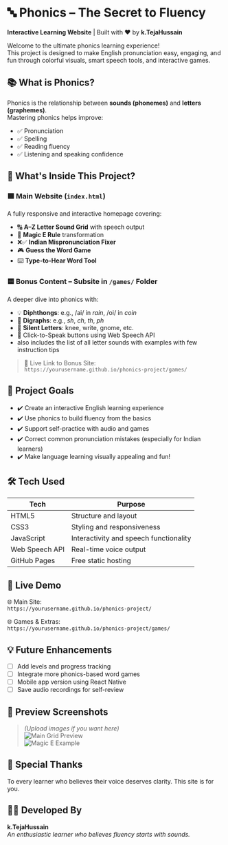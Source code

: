 # 🔤 Phonics – The Secret to Fluency  
**Interactive Learning Website** | Built with ❤️ by **k.TejaHussain**

Welcome to the ultimate phonics learning experience!  
This project is designed to make English pronunciation easy, engaging, and fun through colorful visuals, smart speech tools, and interactive games.



## 📚 What is Phonics?
Phonics is the relationship between **sounds (phonemes)** and **letters (graphemes)**.  
Mastering phonics helps improve:
- ✅ Pronunciation
- ✅ Spelling
- ✅ Reading fluency
- ✅ Listening and speaking confidence



## 🧩 What's Inside This Project?

### 🟪 Main Website (`index.html`)
A fully responsive and interactive homepage covering:
- 🔠 **A–Z Letter Sound Grid** with speech output
- 🎩 **Magic E Rule** transformation
- ❌✅ **Indian Mispronunciation Fixer**
- 🎮 **Guess the Word Game**
- ⌨️ **Type-to-Hear Word Tool**


### 🟨 Bonus Content – Subsite in `/games/` Folder
A deeper dive into phonics with:
- 💡 **Diphthongs**: e.g., /ai/ in *rain*, /oi/ in *coin*
- 🧠 **Digraphs**: e.g., *sh*, *ch*, *th*, *ph*
- 🔕 **Silent Letters**: knee, write, gnome, etc.
- 📣 Click-to-Speak buttons using Web Speech API
- also includes the list of all letter sounds with examples with few instruction tips

> 🔗 Live Link to Bonus Site:  
> `https://yourusername.github.io/phonics-project/games/`


## 🎯 Project Goals

- ✔️ Create an interactive English learning experience
- ✔️ Use phonics to build fluency from the basics
- ✔️ Support self-practice with audio and games
- ✔️ Correct common pronunciation mistakes (especially for Indian learners)
- ✔️ Make language learning visually appealing and fun!

## 🛠️ Tech Used

| Tech       | Purpose                               |
|------------|----------------------------------------|
| HTML5      | Structure and layout                   |
| CSS3       | Styling and responsiveness             |
| JavaScript | Interactivity and speech functionality |
| Web Speech API | Real-time voice output            |
| GitHub Pages | Free static hosting                  |



## 🚀 Live Demo

🌐 Main Site:  
`https://yourusername.github.io/phonics-project/`

🌐 Games & Extras:  
`https://yourusername.github.io/phonics-project/games/`


## 💡 Future Enhancements
- [ ] Add levels and progress tracking  
- [ ] Integrate more phonics-based word games  
- [ ] Mobile app version using React Native  
- [ ] Save audio recordings for self-review

## 📸 Preview Screenshots  
> *(Upload images if you want here)*  
![Main Grid Preview](preview1.png)  
![Magic E Example](preview2.png)

## 🙏 Special Thanks
To every learner who believes their voice deserves clarity. This site is for you.

## 👩‍💻 Developed By
**k.TejaHussain**  
*An enthusiastic learner who believes fluency starts with sounds.*


